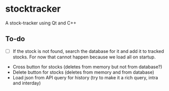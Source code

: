# stocktracker
A stock-tracker using Qt and C++


## To-do
- [ ] If the stock is not found, search the database for it and add it to tracked stocks. For now that cannot happen because we load all on startup.
- Cross button for stocks (deletes from memory but not from database?)
- Delete button for stocks (deletes from memory and from database)
- Load json from API query for history (try to make it a rich query, intra and interday)
